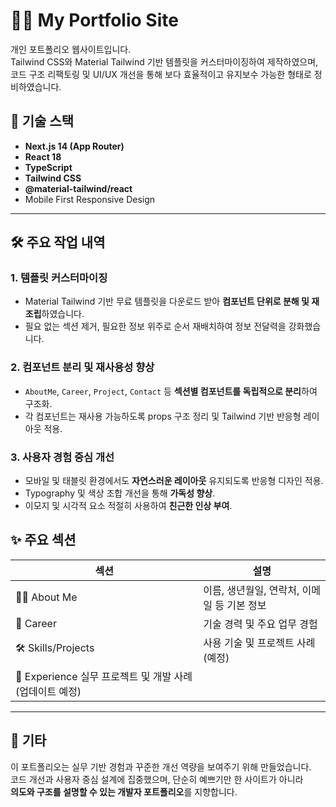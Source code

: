 # 🧑‍💻 My Portfolio Site

개인 포트폴리오 웹사이트입니다.  
Tailwind CSS와 Material Tailwind 기반 템플릿을 커스터마이징하여 제작하였으며,  
코드 구조 리팩토링 및 UI/UX 개선을 통해 보다 효율적이고 유지보수 가능한 형태로 정비하였습니다.

## 🔧 기술 스택

- **Next.js 14 (App Router)**
- **React 18**
- **TypeScript**
- **Tailwind CSS**
- **@material-tailwind/react**  
- Mobile First Responsive Design

---

## 🛠️ 주요 작업 내역

### 1. 템플릿 커스터마이징
- Material Tailwind 기반 무료 템플릿을 다운로드 받아 **컴포넌트 단위로 분해 및 재조립**하였습니다.
- 필요 없는 섹션 제거, 필요한 정보 위주로 순서 재배치하여 정보 전달력을 강화했습니다.

### 2. 컴포넌트 분리 및 재사용성 향상
- `AboutMe`, `Career`, `Project`, `Contact` 등 **섹션별 컴포넌트를 독립적으로 분리**하여 구조화.
- 각 컴포넌트는 재사용 가능하도록 props 구조 정리 및 Tailwind 기반 반응형 레이아웃 적용.

### 3. 사용자 경험 중심 개선
- 모바일 및 태블릿 환경에서도 **자연스러운 레이아웃** 유지되도록 반응형 디자인 적용.
- Typography 및 색상 조합 개선을 통해 **가독성 향상**.
- 이모지 및 시각적 요소 적절히 사용하여 **친근한 인상 부여**.

## ✨ 주요 섹션

| 섹션 | 설명 |
|------|------|
| 🧑‍💼 About Me | 이름, 생년월일, 연락처, 이메일 등 기본 정보 |
| 💼 Career | 기술 경력 및 주요 업무 경험 
| 🛠️ Skills/Projects | 사용 기술 및 프로젝트 사례 (예정) |
| 🧪 Experience	실무 프로젝트 및 개발 사례 (업데이트 예정) | 


---

## 💬 기타

이 포트폴리오는 실무 기반 경험과 꾸준한 개선 역량을 보여주기 위해 만들었습니다.  
코드 개선과 사용자 중심 설계에 집중했으며, 단순히 예쁘기만 한 사이트가 아니라  
**의도와 구조를 설명할 수 있는 개발자 포트폴리오**를 지향합니다.
